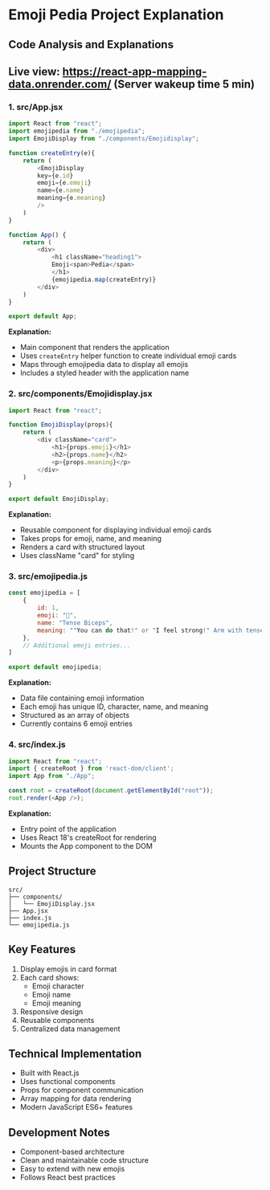 # Emoji Pedia Project Explanation

## Code Analysis and Explanations

## Live view: https://react-app-mapping-data.onrender.com/ (Server wakeup time 5 min)

### 1. src/App.jsx
```javascript
import React from "react";
import emojipedia from "./emojipedia";
import EmojiDisplay from "./components/Emojidisplay";

function createEntry(e){
    return (
        <EmojiDisplay
        key={e.id}
        emoji={e.emoji}
        name={e.name}
        meaning={e.meaning}
        />
    )
}   

function App() {
    return (
        <div>
            <h1 className="heading1">
            Emoji<span>Pedia</span>
            </h1>
            {emojipedia.map(createEntry)}
        </div>
    )
}

export default App;
```

**Explanation:**
- Main component that renders the application
- Uses `createEntry` helper function to create individual emoji cards
- Maps through emojipedia data to display all emojis
- Includes a styled header with the application name

### 2. src/components/Emojidisplay.jsx
```javascript
import React from "react";

function EmojiDisplay(props){
    return (
        <div className="card">
            <h1>{props.emoji}</h1> 
            <h2>{props.name}</h2>
            <p>{props.meaning}</p>              
        </div>
    )
}

export default EmojiDisplay;
```

**Explanation:**
- Reusable component for displaying individual emoji cards
- Takes props for emoji, name, and meaning
- Renders a card with structured layout
- Uses className "card" for styling

### 3. src/emojipedia.js
```javascript
const emojipedia = [
    {
        id: 1,
        emoji: "💪",
        name: "Tense Biceps",
        meaning: ""You can do that!" or "I feel strong!" Arm with tense biceps. Also used in connection with doing sports, e.g. at the gym."    
    },
    // Additional emoji entries...
]   

export default emojipedia;
```

**Explanation:**
- Data file containing emoji information
- Each emoji has unique ID, character, name, and meaning
- Structured as an array of objects
- Currently contains 6 emoji entries

### 4. src/index.js
```javascript
import React from "react";
import { createRoot } from 'react-dom/client';
import App from "./App";

const root = createRoot(document.getElementById("root"));
root.render(<App />);
```

**Explanation:**
- Entry point of the application
- Uses React 18's createRoot for rendering
- Mounts the App component to the DOM

## Project Structure
```
src/
├── components/
│   └── EmojiDisplay.jsx
├── App.jsx
├── index.js
└── emojipedia.js
```

## Key Features
1. Display emojis in card format
2. Each card shows:
   - Emoji character
   - Emoji name
   - Emoji meaning
3. Responsive design
4. Reusable components
5. Centralized data management

## Technical Implementation
- Built with React.js
- Uses functional components
- Props for component communication
- Array mapping for data rendering
- Modern JavaScript ES6+ features

## Development Notes
- Component-based architecture
- Clean and maintainable code structure
- Easy to extend with new emojis
- Follows React best practices
